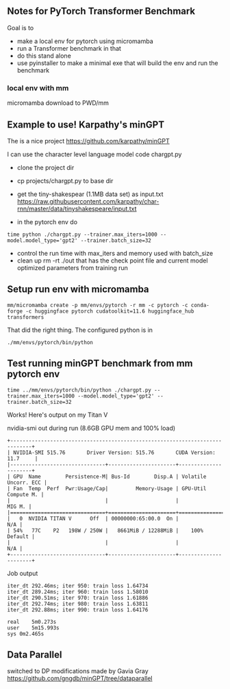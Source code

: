 ## Notes for PyTorch Transformer Benchmark

Goal is to

- make a local env for pytorch using micromamba
- run a Transformer benchmark in that
- do this stand alone
- use pyinstaller to make a minimal exe that will build the env and run the benchmark

### local env with mm

micromamba download to PWD/mm

## Example to use! Karpathy's minGPT

The is a nice project
https://github.com/karpathy/minGPT

I can use the character level language model code chargpt.py

- clone the project dir
- cp projects/chargpt.py to base dir
- get the tiny-shakespear (1.1MB data set) as input.txt
  https://raw.githubusercontent.com/karpathy/char-rnn/master/data/tinyshakespeare/input.txt

- in the pytorch env do

```
time python ./chargpt.py --trainer.max_iters=1000 --model.model_type='gpt2' --trainer.batch_size=32
```

- control the run time with max_iters and memory used with batch_size
- clean up rm -rt ./out that has the check point file and current model optimized parameters from training run

## Setup run env with micromamba

```
mm/micromamba create -p mm/envs/pytorch -r mm -c pytorch -c conda-forge -c huggingface pytorch cudatoolkit=11.6 huggingface_hub transformers
```

That did the right thing. The configured python is in

```
./mm/envs/pytorch/bin/python
```

## Test running minGPT benchmark from mm pytorch env

```
time ../mm/envs/pytorch/bin/python ./chargpt.py --trainer.max_iters=1000 --model.model_type='gpt2' --trainer.batch_size=32
```

Works! Here's output on my Titan V

nvidia-smi out during run (8.6GB GPU mem and 100% load)

```
+-----------------------------------------------------------------------------+
| NVIDIA-SMI 515.76       Driver Version: 515.76       CUDA Version: 11.7     |
|-------------------------------+----------------------+----------------------+
| GPU  Name        Persistence-M| Bus-Id        Disp.A | Volatile Uncorr. ECC |
| Fan  Temp  Perf  Pwr:Usage/Cap|         Memory-Usage | GPU-Util  Compute M. |
|                               |                      |               MIG M. |
|===============================+======================+======================|
|   0  NVIDIA TITAN V      Off  | 00000000:65:00.0  On |                  N/A |
| 54%   77C    P2   198W / 250W |   8661MiB / 12288MiB |    100%      Default |
|                               |                      |                  N/A |
+-------------------------------+----------------------+----------------------+
```

Job output

```
iter_dt 292.46ms; iter 950: train loss 1.64734
iter_dt 289.24ms; iter 960: train loss 1.58010
iter_dt 290.51ms; iter 970: train loss 1.61886
iter_dt 292.74ms; iter 980: train loss 1.63811
iter_dt 292.88ms; iter 990: train loss 1.64176

real	5m0.273s
user	5m15.993s
sys	0m2.465s

```

## Data Parallel

switched to DP modifications made by
Gavia Gray https://github.com/gngdb/minGPT/tree/dataparallel
